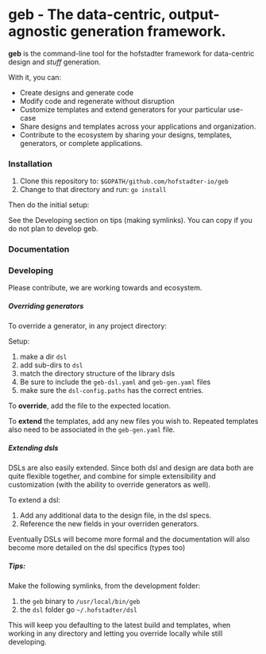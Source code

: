 # geb - The data-centric, output-agnostic generation framework.

__geb__ is the command-line tool for the hofstadter
framework for data-centric design and _stuff_ generation.

With it, you can:

- Create designs and generate code
- Modify code and regenerate without disruption
- Customize templates and extend generators for your particular use-case
- Share designs and templates across your applications and organization.
- Contribute to the ecosystem by sharing your designs, templates, generators, or complete applications.

### Installation

1. Clone this repository to: `$GOPATH/github.com/hofstadter-io/geb`
2. Change to that directory and run: `go install`

Then do the initial setup:

See the Developing section on tips (making symlinks).
You can copy if you do not plan to develop geb.


### Documentation


### Developing

Please contribute, we are working towards and ecosystem.


##### Overriding generators

To override a generator, in any project directory:

Setup:

1. make a dir `dsl`
1. add sub-dirs to `dsl`
  1. match the directory structure of the library dsls
  1. Be sure to include the `geb-dsl.yaml` and `geb-gen.yaml` files
1. make sure the `dsl-config.paths` has the correct entries.

To __override__, add the file
to the expected location.

To __extend__ the templates,
add any new files you wish to.
Repeated templates also need
to be associated in the `geb-gen.yaml` file.

##### Extending dsls

DSLs are also easily extended.
Since both dsl and design are data
both are quite flexible together,
and combine for simple extensibility
and customization
(with the ability to override generators as well).

To extend a dsl:

1. Add any additional data to the design file, in the dsl specs.
1. Reference the new fields in your overriden generators.

Eventually DSLs will become more formal
and the documentation will also
become more detailed on the
dsl specifics (types too)
 



##### Tips:

Make the following symlinks,
from the development folder:

1. the `geb` binary to `/usr/local/bin/geb`
1. the `dsl` folder go `~/.hofstadter/dsl`

This will keep you defaulting to
the latest build and templates,
when working in any directory
and letting you override
locally while still developing.

